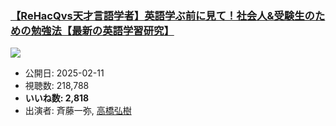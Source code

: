 ### [【ReHacQvs天才言語学者】英語学ぶ前に見て！社会人&受験生のための勉強法【最新の英語学習研究】](https://www.youtube.com/watch?v=-E4FCUxnn9M)
[![](https://img.youtube.com/vi/-E4FCUxnn9M/sddefault.jpg)](https://www.youtube.com/watch?v=-E4FCUxnn9M)
-   公開日: 2025-02-11
-   視聴数: 218,788
-   **いいね数: 2,818**
-   出演者: 斉藤一弥, [高橋弘樹](/rehacq_fan/people/高橋弘樹 "wikilink")
